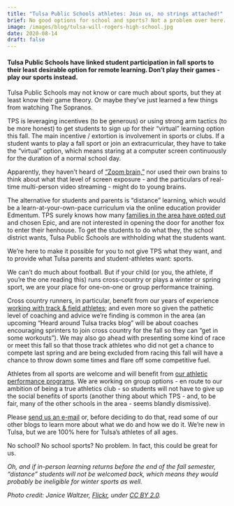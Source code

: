 ```yaml
---
title: "Tulsa Public Schools athletes: Join us, no strings attached!"
brief: No good options for school and sports? Not a problem over here. 
image: /images/blog/tulsa-will-rogers-high-school.jpg
date: 2020-08-14
draft: false
---
```

<h4>Tulsa Public Schools have linked student participation in fall sports to their least desirable option for remote learning. Don’t play their games - play our sports instead.</h4>

Tulsa Public Schools may not know or care much about sports, but they at least know their game theory. Or maybe they’ve just learned a few things from watching The Sopranos.

TPS is leveraging incentives (to be generous) or using strong arm tactics (to be more honest) to get students to sign up for their “virtual” learning option this fall. The main incentive / extortion is involvement in sports or clubs. If a student wants to play a fall sport or join an extracurricular, they have to take the “virtual” option, which means staring at a computer screen continuously for the duration of a normal school day. 

Apparently, they haven’t heard of [“Zoom brain,”](https://www.nationalgeographic.com/science/2020/04/coronavirus-zoom-fatigue-is-taxing-the-brain-here-is-why-that-happens/) nor used their own brains to think about what that level of screen exposure - and the particulars of real-time multi-person video streaming - might do to young brains. 

The alternative for students and parents is “distance” learning, which would be a learn-at-your-own-pace curriculum via the online education provider Edmentum. TPS surely knows how many [families in the area have opted out](https://tulsaathleticsclub.com/blog/tulsa-athletics-club-sports-pod/) and chosen Epic, and are not interested in opening the door for another fox to enter their henhouse. To get the students to do what they, the school district wants, Tulsa Public Schools are withholding what the students want.

We’re here to make it possible for you to not give TPS what they want, and to provide what Tulsa parents and student-athletes want: sports.

We can’t do much about football. But if your child (or you, the athlete, if you’re the one reading this) runs cross-country or plays a winter or spring sport, we are your place for one-on-one or group performance training. 

Cross country runners, in particular, benefit from our years of experience [working with track & field athletes](https://tulsaathleticsclub.com/coaches/george_perry/); and even more so given the pathetic level of coaching and advice we’re finding is common in the area (an upcoming “Heard around Tulsa tracks blog” will be about coaches encouraging sprinters to join cross country for the fall so they can “get in some workouts”). We may also go ahead with presenting some kind of race or meet this fall so that those track athletes who did not get a chance to compete last spring and are being excluded from racing this fall will have a chance to throw down some times and flare off some competitive fuel.

Athletes from all sports are welcome and will benefit from [our athletic performance programs](coachup.com/me/georgeperry
). We are working on group options - en route to our ambition of being a true athletics club - so students will not have to give up the social benefits of sports (another thing about which TPS - and, to be fair, many of the other schools in the area - seems blandly dismissive).

Please <a href="emailto:george.perry@austintrackclub.com">send us an e-mail</a> or, before deciding to do that, read some of our other blogs to learn more about what we do and how we do it. We’re new in Tulsa, but we are 100% here for Tulsa’s athletes of all ages.

No school? No school sports? No problem. In fact, this could be great for us.

<em>Oh, and if in-person learning returns before the end of the fall semester, “distance” students will not be welcomed back, which means they would probably be ineligible for winter sports as well.</em>

<em>Photo credit: Janice Waltzer, [Flickr](https://flic.kr/p/azXmu), under [CC BY 2.0](https://creativecommons.org/licenses/by/2.0/).</em>